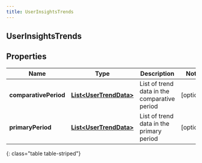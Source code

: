 ```yaml
---
title: UserInsightsTrends
---
```

## UserInsightsTrends


## Properties

| Name | Type | Description | Notes |
| ------------ | ------------- | ------------- | ------------- |
| **comparativePeriod** | <!----><!---->[**List&lt;UserTrendData&gt;**](UserTrendData.html)<!----> | List of trend data in the comparative period |  [optional] |
| **primaryPeriod** | <!----><!---->[**List&lt;UserTrendData&gt;**](UserTrendData.html)<!----> | List of trend data in the primary period |  [optional] |
{: class="table table-striped"}



